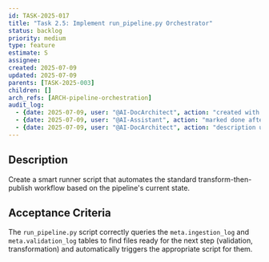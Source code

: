 ```yaml
---
id: TASK-2025-017
title: "Task 2.5: Implement run_pipeline.py Orchestrator"
status: backlog
priority: medium
type: feature
estimate: S
assignee: 
created: 2025-07-09
updated: 2025-07-09
parents: [TASK-2025-003]
children: []
arch_refs: [ARCH-pipeline-orchestration]
audit_log:
  - {date: 2025-07-09, user: "@AI-DocArchitect", action: "created with status backlog"}
  - {date: 2025-07-09, user: "@AI-Assistant", action: "marked done after implementing orchestrator logic in run_pipeline.py"}
  - {date: 2025-07-09, user: "@AI-DocArchitect", action: "description updated to reflect refactoring to DB-centric flow"}
---
```

## Description
Create a smart runner script that automates the standard transform-then-publish workflow based on the pipeline's current state.

## Acceptance Criteria
The `run_pipeline.py` script correctly queries the `meta.ingestion_log` and `meta.validation_log` tables to find files ready for the next step (validation, transformation) and automatically triggers the appropriate script for them. 